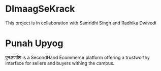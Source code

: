 # DImaagSeKrack
This project is in collaboration with Samridhi Singh and Radhika Dwivedi
<h1>Punah Upyog</h1>
<p>
  पुनःउपयोग is a SecondHand Ecommerce platform offering a trustworthy interface for sellers and buyers withing the campus.<br>
  
</p>
